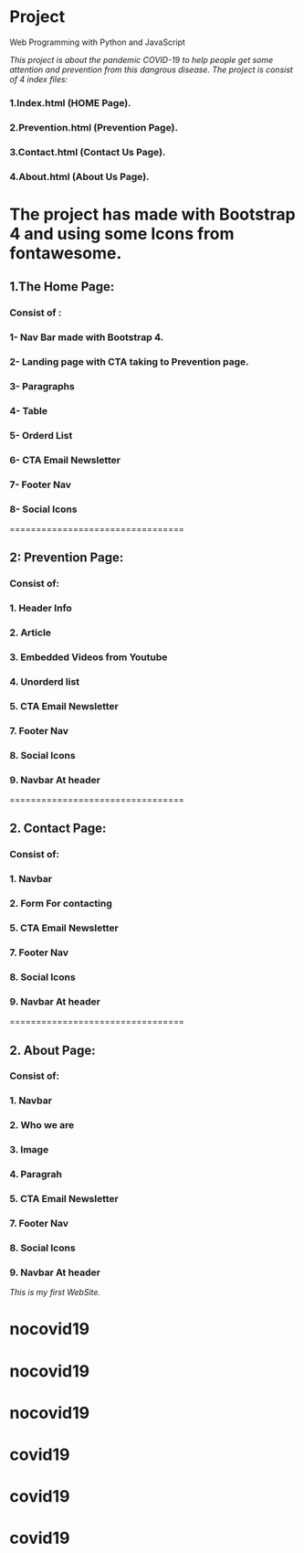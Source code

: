# Project 

Web Programming with Python and JavaScript

*This project is about the pandemic COVID-19 to help people get some attention and prevention from this dangrous disease.
The project is consist of 4 index files:*

### 1.Index.html (HOME Page).
### 2.Prevention.html (Prevention Page).
### 3.Contact.html (Contact Us Page).
### 4.About.html (About Us Page).

The project has made with Bootstrap 4 and using some Icons from fontawesome.
===================================================================================

## 1.The Home Page:

### Consist of :
### 1- Nav Bar made with Bootstrap 4.
### 2- Landing page with CTA taking to Prevention page.
### 3- Paragraphs
### 4- Table
### 5- Orderd List
### 6- CTA Email Newsletter
### 7- Footer Nav
### 8- Social Icons

 =================================
## 2: Prevention Page:

### Consist of:
### 1. Header Info
### 2. Article 
### 3. Embedded Videos from Youtube
### 4. Unorderd list
### 5. CTA Email Newsletter
### 7. Footer Nav
### 8. Social Icons
### 9. Navbar At header

=================================
## 2. Contact Page:

### Consist of:
### 1. Navbar
### 2. Form For contacting
### 5. CTA Email Newsletter
### 7. Footer Nav
### 8. Social Icons
### 9. Navbar At header

=================================
## 2. About Page:

### Consist of:
### 1. Navbar
### 2. Who we are
### 3. Image
### 4. Paragrah
### 5. CTA Email Newsletter
### 7. Footer Nav
### 8. Social Icons
### 9. Navbar At header

*This is my first WebSite.*
# nocovid19
# nocovid19
# nocovid19
# covid19
# covid19
# covid19

